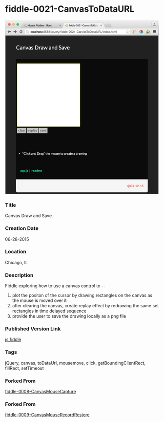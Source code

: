fiddle-0021-CanvasToDataURL
======

![Screenshot](screenshot.png)


### Title

Canvas Draw and Save


### Creation Date

06-28-2015


### Location

Chicago, IL


### Description

Fiddle exploring how to use a canvas control to --

1. plot the positon of the cursor by drawing rectangles on the canvas as the mouse is moved over it
2. after clearing the canvas, create replay effect by redrawing the same set rectangles in time delayed sequence
3. provide the user to save the drawing locally as a png file


### Published Version Link

[js fiddle](http://jsfiddle.net/bradyhouse/8g1q3g9w/)


### Tags

jQuery, canvas, toDataUrl, mousemove, click, getBoundingClientRect, fillRect, setTimeout


### Forked From

[fiddle-0008-CanvasMouseCapture](../fiddle-0008-CanvasMouseCapture/README.markdown)



### Forked From

[fiddle-0009-CanvasMouseRecordRestore](../fiddle-0009-CanvasMouseRecordRestore)
